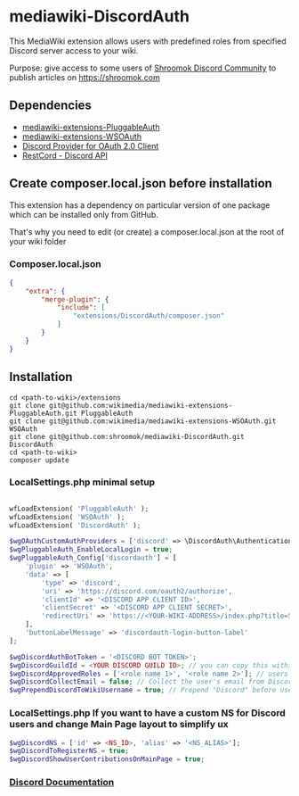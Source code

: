 # mediawiki-DiscordAuth
This MediaWiki extension allows users with predefined roles from specified Discord server access to your wiki.

Purpose: give access to some users of [Shroomok Discord Community](https://discord.com/invite/ngKhQDmymD) to publish articles on https://shroomok.com

## Dependencies

* [mediawiki-extensions-PluggableAuth](https://github.com/wikimedia/mediawiki-extensions-PluggableAuth)
* [mediawiki-extensions-WSOAuth](https://github.com/wikimedia/mediawiki-extensions-WSOAuth)
* [Discord Provider for OAuth 2.0 Client](https://github.com/wohali/oauth2-discord-new)
* [RestCord - Discord API](https://github.com/restcord/restcord)

## Create composer.local.json before installation
This extension has a dependency on particular version of one package which can be installed only from GitHub.

That's why you need to edit (or create) a composer.local.json at the root of your wiki folder

### Composer.local.json
```json
{
	"extra": {
		"merge-plugin": {
			"include": [
				"extensions/DiscordAuth/composer.json"
			]
		}
	}
}
```

## Installation
```
cd <path-to-wiki>/extensions
git clone git@github.com:wikimedia/mediawiki-extensions-PluggableAuth.git PluggableAuth
git clone git@github.com:wikimedia/mediawiki-extensions-WSOAuth.git WSOAuth
git clone git@github.com:shroomok/mediawiki-DiscordAuth.git DiscordAuth
cd <path-to-wiki>
composer update
```


### LocalSettings.php minimal setup
```php

wfLoadExtension( 'PluggableAuth' );
wfLoadExtension( 'WSOAuth' );
wfLoadExtension( 'DiscordAuth' );

$wgOAuthCustomAuthProviders = ['discord' => \DiscordAuth\AuthenticationProvider\DiscordAuth::class];
$wgPluggableAuth_EnableLocalLogin = true;
$wgPluggableAuth_Config['discordauth'] = [
    'plugin' => 'WSOAuth',
    'data' => [
        'type' => 'discord',
        'uri' => 'https://discord.com/oauth2/authorize',
        'clientId' => '<DISCORD APP CLIENT ID>',
        'clientSecret' => '<DISCORD APP CLIENT SECRET>',
        'redirectUri' => 'https://<YOUR-WIKI-ADDRESS>/index.php?title=Special:PluggableAuthLogin'
    ],
    'buttonLabelMessage' => 'discordauth-login-button-label'
];

$wgDiscordAuthBotToken = '<DISCORD BOT TOKEN>';
$wgDiscordGuildId = <YOUR DISCORD GUILD ID>; // you can copy this within Discord app interface
$wgDiscordApprovedRoles = ['<role name 1>', '<role name 2>']; // users only with the specified roles will be able to login
$wgDiscordCollectEmail = false; // Collect the user's email from Discord and use it when creating their wiki account
$wgPrependDiscordToWikiUsername = true; // Prepend "Discord" before usernames to distinguish them from locally created users (e.g. "Discord-User123" instead of User123)
```

### LocalSettings.php If you want to have a custom NS for Discord users and change Main Page layout to simplify ux

```php
$wgDiscordNS = ['id' => <NS_ID>, 'alias' => '<NS_ALIAS>'];
$wgDiscordToRegisterNS = true;
$wgDiscordShowUserContributionsOnMainPage = true;
```

### [Discord Documentation](https://discord.com/developers/docs/intro)
